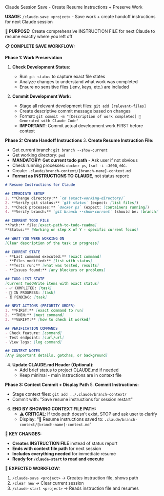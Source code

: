 Claude Session Save - Create Resume Instructions + Preserve Work

**USAGE:** `/claude-save <project>` - Save work + create handoff instructions for next Claude session

**🎯 PURPOSE:**
Create comprehensive INSTRUCTION FILE for next Claude to resume exactly where you left off

**📋 COMPLETE SAVE WORKFLOW:**

**Phase 1: Work Preservation**
1. **Check Development Status:**
   - Run `git status` to capture exact file states
   - Analyze changes to understand what work was completed
   - Ensure no sensitive files (.env, keys, etc.) are included

2. **Commit Development Work:**
   - Stage all relevant development files: `git add [relevant-files]`
   - Create descriptive commit message based on changes
   - Format: `git commit -m "[Description of work completed] 🤖 Generated with Claude Code"`
   - **IMPORTANT**: Commit actual development work FIRST before context

**Phase 2: Create Handoff Instructions**
3. **Create Resume Instruction File:**
   - Get current branch: `git branch --show-current`
   - Get working directory: `pwd`
   - **MANDATORY: Get current todo path** - Ask user if not obvious
   - Check running processes: `docker ps`, `lsof -i :3000`, etc.
   - Create: `.claude/branch-context/[branch-name]-context.md`
   - **Format as INSTRUCTIONS TO CLAUDE**, not status report:

```markdown
# Resume Instructions for Claude

## IMMEDIATE SETUP
1. **Change directory:** `cd [exact-working-directory]`
2. **Verify git status:** `git status` (expect: [list files])
3. **Check processes:** `docker ps` (expect: [containers running])
4. **Verify branch:** `git branch --show-current` (should be: [branch])

## CURRENT TODO FILE
**Path:** file:[exact-path-to-todo-readme]
**Status:** [Working on step X of Y - specific current focus]

## WHAT YOU WERE WORKING ON
[Clear description of the task in progress]

## CURRENT STATE
- **Last command executed:** [exact command]
- **Files modified:** [list with status]
- **Tests run:** [what was tested, results]
- **Issues found:** [any blockers or problems]

## TODO LIST STATE
[Current TodoWrite items with exact status]
- ✅ COMPLETED: [task]
- 🔄 IN PROGRESS: [task]
- ⏳ PENDING: [task]

## NEXT ACTIONS (PRIORITY ORDER)
1. **FIRST:** [exact command to run]
2. **THEN:** [next command]
3. **VERIFY:** [how to check it worked]

## VERIFICATION COMMANDS
- Check feature: [command]
- Test endpoint: [curl/url]
- View logs: [log command]

## CONTEXT NOTES
[Any important details, gotchas, or background]
```

4. **Update CLAUDE.md Header (Optional):**
   - Add brief status to project CLAUDE.md if needed
   - Keep minimal - main instructions are in context file

**Phase 3: Context Commit + Display Path**
5. **Commit Instructions:**
   - Stage context files: `git add ../.claude/branch-context/`
   - Commit with: "Save resume instructions for session restart"

6. **END BY SHOWING CONTEXT FILE PATH:**
   - **⚠️ CRITICAL**: If todo path doesn't exist, STOP and ask user to clarify
   - Display: "📁 Resume instructions saved to: `.claude/branch-context/[branch-name]-context.md`"

**🎯 KEY CHANGES:**
- **Creates INSTRUCTION FILE** instead of status report
- **Ends with context file path** for next session
- **Includes everything needed** for immediate resume
- **Ready for `/claude-start` to read and execute**

**🔄 EXPECTED WORKFLOW:**
1. `/claude-save <project>` → Creates instruction file, shows path
2. `/clear new` → Clear current session
3. `/claude-start <project>` → Reads instruction file and resumes